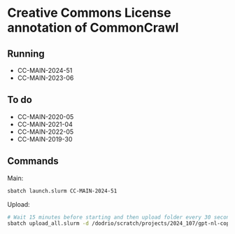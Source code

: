 # Creative Commons License annotation of CommonCrawl

## Running

- CC-MAIN-2024-51
- CC-MAIN-2023-06

## To do

- CC-MAIN-2020-05
- CC-MAIN-2021-04
- CC-MAIN-2022-05
- CC-MAIN-2019-30

## Commands

Main:

```bash
sbatch launch.slurm CC-MAIN-2024-51
```

Upload:

```bash
# Wait 15 minutes before starting and then upload folder every 30 seconds
sbatch upload_all.slurm -d /dodrio/scratch/projects/2024_107/gpt-nl-copyright/output/CC-MAIN-2024-51 -w 15 -e 30
```
